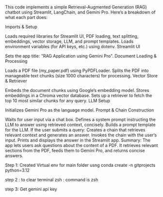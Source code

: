 This code implements a simple Retrieval-Augmented Generation (RAG) chatbot using Streamlit, LangChain, and Gemini Pro. Here’s a breakdown of what each part does:

Imports & Setup

Loads required libraries for Streamlit UI, PDF loading, text splitting, embeddings, vector storage, LLM, and prompt templates.
Loads environment variables (for API keys, etc.) using dotenv.
Streamlit UI

Sets the app title: "RAG Application using Gemini Pro".
Document Loading & Processing

Loads a PDF file (my_paper.pdf) using PyPDFLoader.
Splits the PDF into manageable text chunks (size 1000 characters) for processing.
Vector Store & Retriever

Embeds the document chunks using Google’s embedding model.
Stores embeddings in a Chroma vector database.
Sets up a retriever to fetch the top 10 most similar chunks for any query.
LLM Setup

Initializes Gemini Pro as the language model.
Prompt & Chain Construction

Waits for user input via a chat box.
Defines a system prompt instructing the LLM to answer using retrieved context, concisely.
Builds a prompt template for the LLM.
If the user submits a query:
Creates a chain that retrieves relevant context and generates an answer.
Invokes the chain with the user’s input.
Prints and displays the answer in the Streamlit app.
Summary:
The app lets users ask questions about the content of a PDF. It retrieves relevant sections from the PDF, feeds them to Gemini Pro, and returns concise answers.


Step 1: Created Virtual env for main folder usng conda create -n gitprojects python=3.12

step 2 : to clear terminal zsh : command is zsh

step 3: Get gemini api key 

